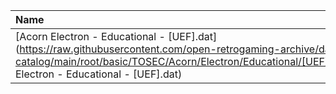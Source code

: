 |Name|Size|
|:---|---:|
|[Acorn Electron - Educational - [UEF].dat](https://raw.githubusercontent.com/open-retrogaming-archive/dat-catalog/main/root/basic/TOSEC/Acorn/Electron/Educational/[UEF]/Acorn Electron - Educational - [UEF].dat)|7677|
